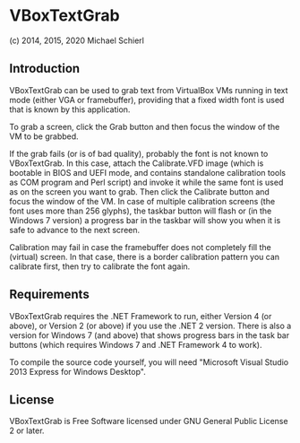 VBoxTextGrab
============

(c) 2014, 2015, 2020 Michael Schierl


Introduction
------------

VBoxTextGrab can be used to grab text from VirtualBox VMs running in text mode
(either VGA or framebuffer), providing that a fixed width font is used that is
known by this application.

To grab a screen, click the Grab button and then focus the window of the VM to
be grabbed.

If the grab fails (or is of bad quality), probably the font is not known to
VBoxTextGrab. In this case, attach the Calibrate.VFD image (which is bootable
in BIOS and UEFI mode, and contains standalone calibration tools as COM program
and Perl script) and invoke it while the same font is used as on the screen you
want to grab. Then click the Calibrate button and focus the window of the VM.
In case of multiple calibration screens (the font uses more than 256 glyphs),
the taskbar button will flash or (in the Windows 7 version) a progress bar in
the taskbar will show you when it is safe to advance to the next screen.

Calibration may fail in case the framebuffer does not completely fill the
(virtual) screen. In that case, there is a border calibration pattern you can
calibrate first, then try to calibrate the font again.


Requirements
------------

VBoxTextGrab requires the .NET Framework to run, either Version 4 (or above),
or Version 2 (or above) if you use the .NET 2 version. There is also a version
for Windows 7 (and above) that shows progress bars in the task bar buttons
(which requires Windows 7 and .NET Framework 4 to work).

To compile the source code yourself, you will need "Microsoft Visual Studio
2013 Express for Windows Desktop".


License
-------

VBoxTextGrab is Free Software licensed under GNU General Public License
2 or later.
